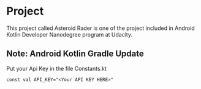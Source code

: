 # Project

This project called Asteroid Rader is one of the project included in Android Kotlin Developer Nanodegree program at Udacity.

## Note: Android Kotlin Gradle Update
Put your Api Key in the file Constants.kt
```
const val API_KEY="<Your API KEY HERE>"
```
